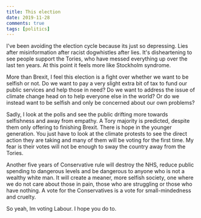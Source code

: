 ```yaml
---   
title: This election  
date: 2019-11-28 
comments: true  
tags: [politics]  
---  
```


I've been avoiding the election cycle because its just so depressing. Lies after misinformation after racist dogwhistles after lies. It's disheartening to see people support the Tories, who have messed everything up over the last ten years. At this point it feels more like Stockholm syndrome.  

<!--more-->  

More than Brexit, I feel this election is a fight over whether we want to be selfish or not. Do we want to pay a very slight extra bit of tax to fund our public services and help those in need? Do we want to address the issue of climate change head on to help everyone else in the world? Or do we instead want to be selfish and only be concerned about our own problems?  

Sadly, I look at the polls and see the public drifting more towards selfishness and away from empathy. A Tory majority is predicted, despite them only offering to finishing Brexit. There is hope in the younger generation. You just have to look at the climate protests to see the direct action they are taking and many of them will be voting for the first time. My fear is their votes will not be enough to sway the country away from the Tories.  

Another five years of Conservative rule will destroy the NHS, reduce public spending to dangerous levels and be dangerous to anyone who is not a wealthy white man. It will create a meaner, more selfish society, one where we do not care about those in pain, those who are struggling or those who have nothing. A vote for the Conservatives is a vote for small-mindedness and cruelty.  

So yeah, Im voting Labour. I hope you do to.  
